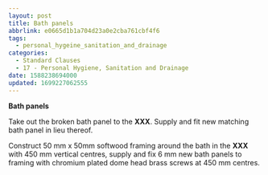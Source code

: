 ```yaml
---
layout: post
title: Bath panels
abbrlink: e0665d1b1a704d23a0e2cba761cbf4f6
tags:
  - personal_hygeine_sanitation_and_drainage
categories:
  - Standard Clauses
  - 17 - Personal Hygiene, Sanitation and Drainage
date: 1588238694000
updated: 1699227062555
---
```


**Bath panels**

Take out the broken bath panel to the **XXX**. Supply and fit new matching bath panel in lieu thereof.

Construct 50 mm x 50mm softwood framing around the bath in the **XXX** with 450 mm vertical centres, supply and fix 6 mm new bath panels to framing with chromium plated dome head brass screws at 450 mm centres.
